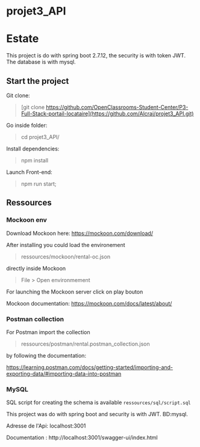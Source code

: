 ﻿# projet3_API
 # Estate

This project is do with spring boot 2.7.12, the security is with token JWT.
The database is with mysql.

## Start the project

Git clone:

> [git clone https://github.com/OpenClassrooms-Student-Center/P3-Full-Stack-portail-locataire](https://github.com/Alcrai/projet3_API.git)

Go inside folder:

> cd projet3_API/

Install dependencies:

> npm install

Launch Front-end:

> npm run start;


## Ressources

### Mockoon env

Download Mockoon here: https://mockoon.com/download/

After installing you could load the environement

> ressources/mockoon/rental-oc.json

directly inside Mockoon 

> File > Open environmement

For launching the Mockoon server click on play bouton

Mockoon documentation: https://mockoon.com/docs/latest/about/

### Postman collection

For Postman import the collection

> ressources/postman/rental.postman_collection.json 

by following the documentation: 

https://learning.postman.com/docs/getting-started/importing-and-exporting-data/#importing-data-into-postman


### MySQL

SQL script for creating the schema is available `ressources/sql/script.sql`

 This project was do with spring boot and security is with JWT.
 BD:mysql.
 
Adresse de l'Api: localhost:3001

Documentation : http://localhost:3001/swagger-ui/index.html
